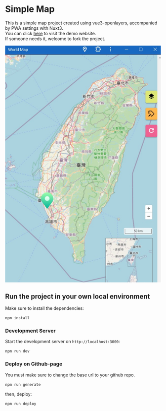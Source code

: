 # Simple Map
This is a simple map project created using vue3-openlayers, accompanied by PWA settings with Nuxt3.  
You can click [here](https://chungyingho.github.io/Simple-Map/) to visit the demo website.  
If someone needs it, welcome to fork the project.

![](./screenshot.jpg)

## Run the project in your own local environment

Make sure to install the dependencies:

```bash
npm install
```

### Development Server

Start the development server on `http://localhost:3000`:

```bash
npm run dev
```

### Deploy on Github-page
You must make sure to change the base url to your github repo.

```bash
npm run generate
```

then, deploy:
```bash
npm run deploy
```